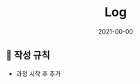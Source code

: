 <h1 align="center">Log</h1>
<p align="center"> 2021-00-00 </p>

<!-- 하단부터 markdown -->

## &#127793; 작성 규칙
* 과정 시작 후 추가